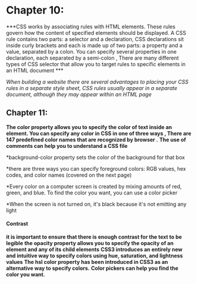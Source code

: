 # Chapter 10:

***CSS works by associating rules with HTML elements. These rules govern how the content of specified elements should be displayed. A CSS rule contains two parts: a selector and a declaration, CSS declarations sit inside curly brackets and each is made up of two parts: a property and a value, separated by a colon. You can specify several properties in one declaration, each separated by a semi-colon , There are many different types of CSS selector that allow you to target rules to specific elements in an HTML document ***

*When building a website there are several advantages to placing your CSS rules in a separate style sheet, CSS rules usually appear in a separate document, although they may appear within an HTML page*

## Chapter 11:

**The color property allows you to specify the color of text inside an element. You can specify any color in CSS in one of three ways , There are 147 predefined color names that are recognized by browser .**
**The use of comments can help you to understand a CSS file**

*background-color property sets the color of the background for that box

*there are three ways you can specify foreground colors: RGB values, hex codes, and color names (covered on the next page)

*Every color on a computer screen is created by mixing amounts of red, green, and blue. To find the color you want, you can use a color picker

*When the screen is not turned on, it's black because it's not emitting any light

#### Contrast

**it is important to ensure that there is enough contrast for the text to be legible**
 **the opacity property allows you to specify the opacity of an element and any of its child elements**
**CSS3 introduces an entirely new and intuitive way to specify colors using hue, saturation, and lightness values**
**The hsl color property has been introduced in CSS3 as an alternative way to specify colors.**
**Color pickers can help you find the color you want.**


